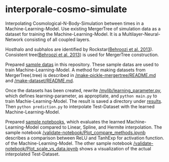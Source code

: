 # interporale-cosmo-simulate
Interpolating Cosmological-N-Body-Simulation between times in a Machine-Learning-Model.
Use existing MergerTree of simulation data as a dataset for training the Machine-Learning-Model.
It is a Multilayer-Neural-Network consisting of all coupled layers.<br>

Hosthalo and subhalos are identified by Rockstar([Behroozi et al. 2013](https://ui.adsabs.harvard.edu/abs/2013ApJ...762..109B/abstract)).
Consistent tree([Behroozi et al. 2013](http://adsabs.harvard.edu/abs/2013ApJ...763...18B)) is used for MergerTree construction.<br>

Prepared [sample datas](/make-pickle-mergertree/sample-params) in this repository.
These sample datas are used to train Machine-Learning-Model.
A method for making datasets from MergerTree(.tree) is described in [/make-pickle-mergertree/README.md](/make-pickle-mergertree/README.md) and [/make-dataset/README.md](/make-dataset/README.md). <br>

Once the datasets has been created, rewrite [/mylib/learning_parameter.py](/mylib/learning_parameter.py), which defines learning-parameter, as approptiate, and `python main.py` to train Machie-Learning-Model. The result is saved a directory under [results](/results).
Then `python prediction.py` to interpolate Test-Dataset with the learned Machine-Learning-Model.<br>

Prepared [sample notebooks](/validate-notebook), which evaluates the learned Machine-Learning-Model compared to Linear, Spline, and Hermite interpolation.
The sample notebook [/validate-notebook/Plot_compare_methods.ipynb](/validate-notebook/Plot_compare_methods.ipynb) describes a comparison between ReLU and TanhExp for activation function. of the Machine-Learning-Model.
The other sample notebook [/validate-notebook/Plot_scale_vs_data.ipynb](/validate-notebook/Plot_scale_vs_data.ipynb) shows a visualization of the actual interpolated Test-Dataset.